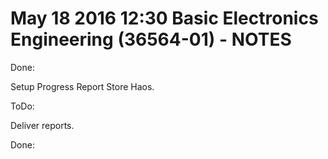 # May 18 2016 12:30 Basic Electronics Engineering (36564-01) - NOTES

Done:

Setup Progress Report Store Haos.

ToDo:

Deliver reports.

Done:
